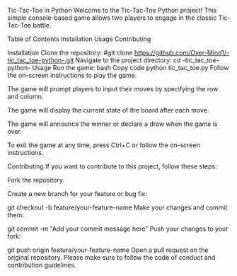 Tic-Tac-Toe in Python
Welcome to the Tic-Tac-Toe Python project! This simple console-based game allows two players to engage in the classic Tic-Tac-Toe battle.

Table of Contents
Installation
Usage
Contributing

Installation
Clone the repository:
#git clone https://github.com/Over-Mind1/-tic_tac_toe-python-.git
Navigate to the project directory:
cd -tic_tac_toe-python-
Usage
Run the game:
bash
Copy code
python tic_tac_toe.py
Follow the on-screen instructions to play the game.

The game will prompt players to input their moves by specifying the row and column.

The game will display the current state of the board after each move.

The game will announce the winner or declare a draw when the game is over.

To exit the game at any time, press Ctrl+C or follow the on-screen instructions.

Contributing
If you want to contribute to this project, follow these steps:

Fork the repository.

Create a new branch for your feature or bug fix:

git checkout -b feature/your-feature-name
Make your changes and commit them:

git commit -m "Add your commit message here"
Push your changes to your fork:

git push origin feature/your-feature-name
Open a pull request on the original repository.
Please make sure to follow the code of conduct and contribution guidelines.

